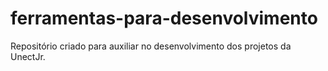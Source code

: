 # ferramentas-para-desenvolvimento
Repositório criado para auxiliar no desenvolvimento dos projetos da UnectJr.
